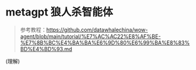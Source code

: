 # metagpt 狼人杀智能体

> 参考教程：https://github.com/datawhalechina/wow-agent/blob/main/tutorial/%E7%AC%AC22%E8%AF%BE-%E7%8B%BC%E4%BA%BA%E6%9D%80%E6%99%BA%E8%83%BD%E4%BD%93.md

(理解)
